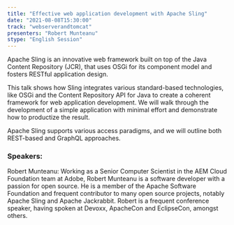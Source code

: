 ```yaml
---
title: "Effective web application development with Apache Sling"
date: "2021-08-08T15:30:00" 
track: "webserverandtomcat"
presenters: "Robert Munteanu"
stype: "English Session"
---
```

Apache Sling is an innovative web framework built on top of the Java Content Repository (JCR), that uses OSGi for its component model and fosters RESTful application design.
 

 This talk shows how Sling integrates various standard-based technologies, like OSGi and the Content Repository API for Java to create a coherent framework for web application development. We will walk through the development of a simple application with minimal effort and demonstrate how to productize the result.
 

 Apache Sling supports various access paradigms, and we will outline both REST-based and GraphQL approaches.
 ### Speakers: 
 Robert Munteanu: Working as a Senior Computer Scientist in the AEM Cloud Foundation team at Adobe, Robert Munteanu is a software developer with a passion for open source. He is a member of the Apache Software Foundation and frequent contributor to many open source projects, notably Apache Sling and Apache Jackrabbit. Robert is a frequent conference speaker, having spoken at Devoxx, ApacheCon and EclipseCon, amongst others.